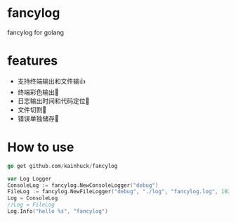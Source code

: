 # fancylog
fancylog for golang

# features
- 支持终端输出和文件输👍
- 终端彩色输出🎽
- 日志输出时间和代码定位🚙
- 文件切割📜
- 错误单独储存🚀

# How to use
```go
go get github.com/kainhuck/fancylog
```

```go
var Log Logger
ConsoleLog := fancylog.NewConsoleLogger("debug")
FileLog := fancylog.NewFileLogger("debug", "./log", "fancylog.log", 1024*8)
Log = ConsoleLog
//Log = FileLog
Log.Info("hello %s", "fancylog")
```